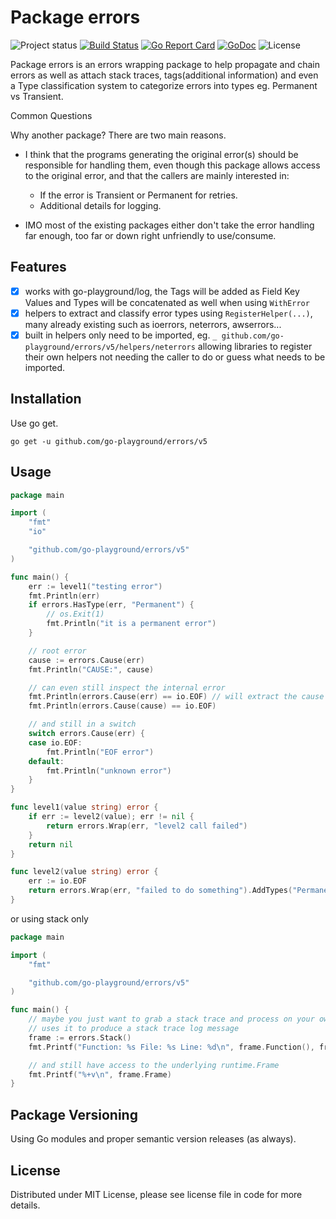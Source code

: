 Package errors
============
![Project status](https://img.shields.io/badge/version-5.0.1-green.svg)
[![Build Status](https://travis-ci.org/go-playground/errors.svg?branch=master)](https://travis-ci.org/go-playground/errors)
[![Go Report Card](https://goreportcard.com/badge/github.com/go-playground/errors)](https://goreportcard.com/report/github.com/go-playground/errors)
[![GoDoc](https://godoc.org/github.com/go-playground/errors?status.svg)](https://godoc.org/github.com/go-playground/errors)
![License](https://img.shields.io/dub/l/vibe-d.svg)

Package errors is an errors wrapping package to help propagate and chain errors as well as attach
stack traces, tags(additional information) and even a Type classification system to categorize errors into types eg. Permanent vs Transient.


Common Questions

Why another package?
There are two main reasons.
- I think that the programs generating the original error(s) should be responsible for handling them, even though this package allows access to the original error, and that the callers are mainly interested in:
  - If the error is Transient or Permanent for retries.
  - Additional details for logging.

- IMO most of the existing packages either don't take the error handling far enough, too far or down right unfriendly to use/consume. 

Features
--------
- [x] works with go-playground/log, the Tags will be added as Field Key Values and Types will be concatenated as well when using `WithError`
- [x] helpers to extract and classify error types using `RegisterHelper(...)`, many already existing such as ioerrors, neterrors, awserrors...
- [x] built in helpers only need to be imported, eg. `_ github.com/go-playground/errors/v5/helpers/neterrors` allowing libraries to register their own helpers not needing the caller to do or guess what needs to be imported.

Installation
------------

Use go get.

	go get -u github.com/go-playground/errors/v5
    
Usage
-----
```go
package main

import (
	"fmt"
	"io"

	"github.com/go-playground/errors/v5"
)

func main() {
	err := level1("testing error")
	fmt.Println(err)
	if errors.HasType(err, "Permanent") {
		// os.Exit(1)
		fmt.Println("it is a permanent error")
	}

	// root error
	cause := errors.Cause(err)
	fmt.Println("CAUSE:", cause)

	// can even still inspect the internal error
	fmt.Println(errors.Cause(err) == io.EOF) // will extract the cause for you
	fmt.Println(errors.Cause(cause) == io.EOF)

	// and still in a switch
	switch errors.Cause(err) {
	case io.EOF:
		fmt.Println("EOF error")
	default:
		fmt.Println("unknown error")
	}
}

func level1(value string) error {
	if err := level2(value); err != nil {
		return errors.Wrap(err, "level2 call failed")
	}
	return nil
}

func level2(value string) error {
	err := io.EOF
	return errors.Wrap(err, "failed to do something").AddTypes("Permanent").AddTags(errors.T("value", value))
}
```

or using stack only

```go
package main

import (
	"fmt"

	"github.com/go-playground/errors/v5"
)

func main() {
	// maybe you just want to grab a stack trace and process on your own like go-playground/log
	// uses it to produce a stack trace log message
	frame := errors.Stack()
	fmt.Printf("Function: %s File: %s Line: %d\n", frame.Function(), frame.File(), frame.Line())

	// and still have access to the underlying runtime.Frame
	fmt.Printf("%+v\n", frame.Frame)
}
```

Package Versioning
----------
Using Go modules and proper semantic version releases (as always).

License
------
Distributed under MIT License, please see license file in code for more details.
